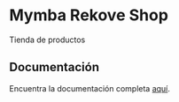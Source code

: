 # Mymba Rekove Shop

Tienda de productos

## Documentación
Encuentra la documentación completa [aquí](https://drive.google.com/drive/folders/1lq1ZXAz2i4OTs_51Ov8F_ja-CMl1KgOZ?usp=sharing).
